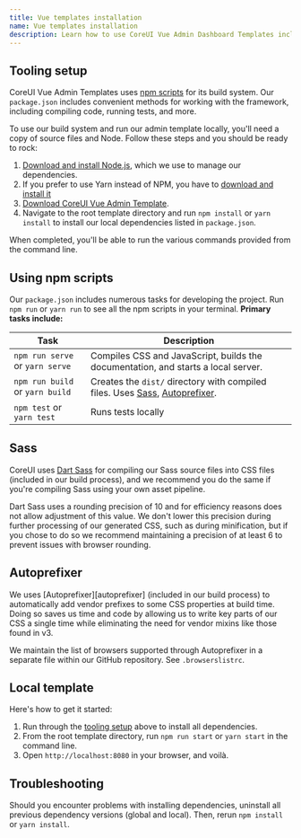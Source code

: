 ```yaml
---
title: Vue templates installation
name: Vue templates installation
description: Learn how to use CoreUI Vue Admin Dashboard Templates including npm scripts to build templates, compile source code, run tests, and more.
---
```


## Tooling setup

CoreUI Vue Admin Templates uses [npm scripts](https://docs.npmjs.com/misc/scripts/) for its build system. Our `package.json` includes convenient methods for working with the framework, including compiling code, running tests, and more.

To use our build system and run our admin template locally, you'll need a copy of source files and Node. Follow these steps and you should be ready to rock:

1. [Download and install Node.js](https://nodejs.org/en/download/), which we use to manage our dependencies.
2. If you prefer to use Yarn instead of NPM, you have to [download and install it](https://classic.yarnpkg.com/lang/en/docs/install/)
3. [Download CoreUI Vue Admin Template](https://coreui.io/product/free-vue-admin-template/).
4. Navigate to the root template directory and run `npm install` or `yarn install` to install our local dependencies listed in `package.json`.

When completed, you'll be able to run the various commands provided from the command line.

## Using npm scripts

Our `package.json` includes numerous tasks for developing the project. Run `npm run` or `yarn run` to see all the npm scripts in your terminal. **Primary tasks include:**

| Task | Description |
| --- | --- |
| `npm run serve` or `yarn serve` | Compiles CSS and JavaScript, builds the documentation, and starts a local server. |
| `npm run build` or `yarn build` | Creates the `dist/` directory with compiled files. Uses [Sass](https://sass-lang.com/), [Autoprefixer](https://github.com/postcss/autoprefixer). |
| `npm test` or `yarn test` | Runs tests locally  |

## Sass

CoreUI uses [Dart Sass](https://sass-lang.com/dart-sass) for compiling our Sass source files into CSS files (included in our build process), and we recommend you do the same if you're compiling Sass using your own asset pipeline.

Dart Sass uses a rounding precision of 10 and for efficiency reasons does not allow adjustment of this value. We don't lower this precision during further processing of our generated CSS, such as during minification, but if you chose to do so we recommend maintaining a precision of at least 6 to prevent issues with browser rounding.

## Autoprefixer

We uses [Autoprefixer][autoprefixer] (included in our build process) to automatically add vendor prefixes to some CSS properties at build time. Doing so saves us time and code by allowing us to write key parts of our CSS a single time while eliminating the need for vendor mixins like those found in v3.

We maintain the list of browsers supported through Autoprefixer in a separate file within our GitHub repository. See `.browserslistrc`.

## Local template

Here's how to get it started:

1. Run through the [tooling setup](#tooling-setup) above to install all dependencies.
2. From the root template directory, run `npm run start` or `yarn start` in the command line.
3. Open `http://localhost:8080` in your browser, and voilà.

## Troubleshooting

Should you encounter problems with installing dependencies, uninstall all previous dependency versions (global and local). Then, rerun `npm install` or `yarn install`.
